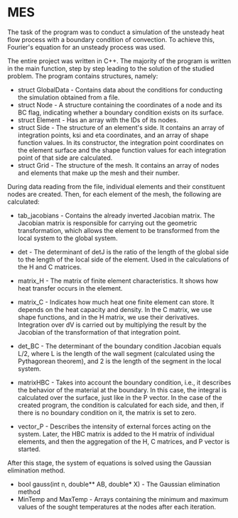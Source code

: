 # MES
The task of the program was to conduct a simulation of the unsteady heat flow process with a boundary condition of convection. To achieve this, Fourier's equation for an unsteady process was used.

The entire project was written in C++. The majority of the program is written in the main function, step by step leading to the solution of the studied problem. The program contains structures, namely:

* struct GlobalData - Contains data about the conditions for conducting the simulation obtained from a file.
* struct Node - A structure containing the coordinates of a node and its BC flag, indicating whether a boundary condition exists on its surface.
* struct Element - Has an array with the IDs of its nodes.
* struct Side - The structure of an element's side. It contains an array of integration points, ksi and eta coordinates, and an array of shape function values. In its constructor, the integration point coordinates on the element surface and the shape function values for each integration point of that side are calculated.
* struct Grid - The structure of the mesh. It contains an array of nodes and elements that make up the mesh and their number.

During data reading from the file, individual elements and their constituent nodes are created.
Then, for each element of the mesh, the following are calculated:
* tab_jacobians - Contains the already inverted Jacobian matrix. The Jacobian matrix is responsible for carrying out the geometric transformation, which allows the element to be transformed from the local system to the global system.
* det - The determinant of detJ is the ratio of the length of the global side to the length of the local side of the element. Used in the calculations of the H and C matrices.
* matrix_H - The matrix of finite element characteristics. It shows how heat transfer occurs in the element.
* matrix_C - Indicates how much heat one finite element can store. It depends on the heat capacity and density.
In the C matrix, we use shape functions, and in the H matrix, we use their derivatives. Integration over dV is carried out by multiplying the result by the Jacobian of the transformation of that integration point.

* det_BC - The determinant of the boundary condition Jacobian equals L/2, where L is the length of the wall segment (calculated using the Pythagorean theorem), and 2 is the length of the segment in the local system.
* matrixHBC - Takes into account the boundary condition, i.e., it describes the behavior of the material at the boundary. In this case, the integral is calculated over the surface, just like in the P vector. In the case of the created program, the condition is calculated for each side, and then, if there is no boundary condition on it, the matrix is set to zero.
* vector_P - Describes the intensity of external forces acting on the system.
Later, the HBC matrix is added to the H matrix of individual elements, and then the aggregation of the H, C matrices, and P vector is started.

After this stage, the system of equations is solved using the Gaussian elimination method.
* bool gauss(int n, double** AB, double* X) - The Gaussian elimination method
* MinTemp and MaxTemp - Arrays containing the minimum and maximum values of the sought temperatures at the nodes after each iteration.
